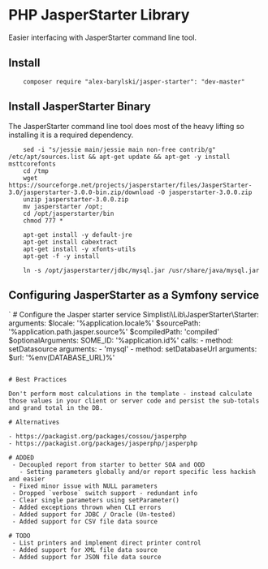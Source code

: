 # PHP JasperStarter Library

Easier interfacing with JasperStarter command line tool. 

## Install 

```
	composer require "alex-barylski/jasper-starter": "dev-master"
```

## Install JasperStarter Binary

The JasperStarter command line tool does most of the heavy lifting so installing 
it is a required dependency.

```
	sed -i "s/jessie main/jessie main non-free contrib/g" /etc/apt/sources.list && apt-get update && apt-get -y install msttcorefonts
	cd /tmp
	wget https://sourceforge.net/projects/jasperstarter/files/JasperStarter-3.0/jasperstarter-3.0.0-bin.zip/download -O jasperstarter-3.0.0.zip
	unzip jasperstarter-3.0.0.zip
	mv jasperstarter /opt;
	cd /opt/jasperstarter/bin
	chmod 777 *

	apt-get install -y default-jre
	apt-get install cabextract
	apt-get install -y xfonts-utils
	apt-get -f -y install

	ln -s /opt/jasperstarter/jdbc/mysql.jar /usr/share/java/mysql.jar 
```

## Configuring JasperStarter as a Symfony service

`
    # Configure the Jasper starter service
    Simplisti\Lib\JasperStarter\Starter:
        arguments:
            $locale: '%application.locale%'
            $sourcePath: '%application.path.jasper.source%'
            $compiledPath: 'compiled'          
            $optionalArguments:
                SOME_ID: '%application.id%'
        calls:
            - method: setDatasource
              arguments:
                - 'mysql'
            - method: setDatabaseUrl 
              arguments:
                $url: '%env(DATABASE_URL)%'
```

# Best Practices

Don't perform most calculations in the template - instead calculate those values in your client or server code and persist the sub-totals and grand total in the DB.

# Alternatives

- https://packagist.org/packages/cossou/jasperphp
- https://packagist.org/packages/jasperphp/jasperphp

# ADDED
 - Decoupled report from starter to better SOA and OOD
   - Setting parameters globally and/or report specific less hackish and easier
 - Fixed minor issue with NULL parameters 
 - Dropped `verbose` switch support - redundant info
 - Clear single parameters using setParameter()
 - Added exceptions thrown when CLI errors
 - Added support for JDBC / Oracle (Un-tested)
 - Added support for CSV file data source
 
# TODO 
 - List printers and implement direct printer control
 - Added support for XML file data source
 - Added support for JSON file data source
